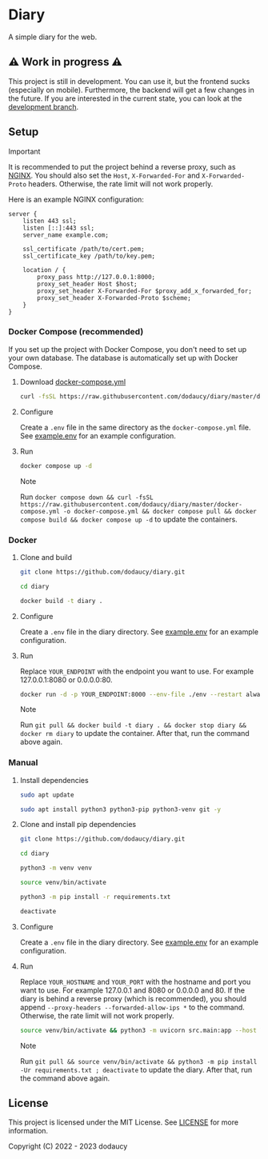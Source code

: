 # Diary

A simple diary for the web.

## ⚠️ Work in progress ⚠️

This project is still in development. You can use it, but the frontend sucks (especially on mobile). Furthermore, the backend will get a few changes in the future. If you are interested in the current state, you can look at the [development branch](https://github.com/dodaucy/diary/tree/develop).

## Setup

> [!IMPORTANT]
> It is recommended to put the project behind a reverse proxy, such as [NGINX](https://www.nginx.com/). You should also set the `Host`, `X-Forwarded-For` and `X-Forwarded-Proto` headers. Otherwise, the rate limit will not work properly.

Here is an example NGINX configuration:

```nginx
server {
    listen 443 ssl;
    listen [::]:443 ssl;
    server_name example.com;

    ssl_certificate /path/to/cert.pem;
    ssl_certificate_key /path/to/key.pem;

    location / {
        proxy_pass http://127.0.0.1:8000;
        proxy_set_header Host $host;
        proxy_set_header X-Forwarded-For $proxy_add_x_forwarded_for;
        proxy_set_header X-Forwarded-Proto $scheme;
    }
}
```

### Docker Compose (recommended)

If you set up the project with Docker Compose, you don't need to set up your own database. The database is automatically set up with Docker Compose.

1. Download [docker-compose.yml](https://raw.githubusercontent.com/dodaucy/diary/master/docker-compose.yml)

    ```bash
    curl -fsSL https://raw.githubusercontent.com/dodaucy/diary/master/docker-compose.yml -o docker-compose.yml
    ```

2. Configure

    Create a `.env` file in the same directory as the `docker-compose.yml` file. See [example.env](/example.env) for an example configuration.

3. Run

    ```bash
    docker compose up -d
    ```

    > [!NOTE]
    > Run `docker compose down && curl -fsSL https://raw.githubusercontent.com/dodaucy/diary/master/docker-compose.yml -o docker-compose.yml && docker compose pull && docker compose build && docker compose up -d` to update the containers.

### Docker

1. Clone and build

    ```bash
    git clone https://github.com/dodaucy/diary.git

    cd diary

    docker build -t diary .
    ```

2. Configure

    Create a `.env` file in the diary directory. See [example.env](/example.env) for an example configuration.

3. Run

    Replace `YOUR_ENDPOINT` with the endpoint you want to use. For example 127.0.0.1:8080 or 0.0.0.0:80.

    ```bash
    docker run -d -p YOUR_ENDPOINT:8000 --env-file ./env --restart always --name diary diary
    ```

    > [!NOTE]
    > Run `git pull && docker build -t diary . && docker stop diary && docker rm diary` to update the container. After that, run the command above again.

### Manual

1. Install dependencies

    ```bash
    sudo apt update

    sudo apt install python3 python3-pip python3-venv git -y
    ```

2. Clone and install pip dependencies

    ```bash
    git clone https://github.com/dodaucy/diary.git

    cd diary

    python3 -m venv venv

    source venv/bin/activate

    python3 -m pip install -r requirements.txt

    deactivate
    ```

3. Configure

    Create a `.env` file in the diary directory. See [example.env](/example.env) for an example configuration.

4. Run

    Replace `YOUR_HOSTNAME` and `YOUR_PORT` with the hostname and port you want to use. For example 127.0.0.1 and 8080 or 0.0.0.0 and 80. If the diary is behind a reverse proxy (which is recommended), you should append `--proxy-headers --forwarded-allow-ips *` to the command. Otherwise, the rate limit will not work properly.

    ```bash
    source venv/bin/activate && python3 -m uvicorn src.main:app --host YOUR_HOSTNAME --port YOUR_PORT ; deactivate
    ```

    > [!NOTE]
    > Run `git pull && source venv/bin/activate && python3 -m pip install -Ur requirements.txt ; deactivate` to update the diary. After that, run the command above again.

## License

This project is licensed under the MIT License. See [LICENSE](/LICENSE) for more information.

Copyright (C) 2022 - 2023 dodaucy

